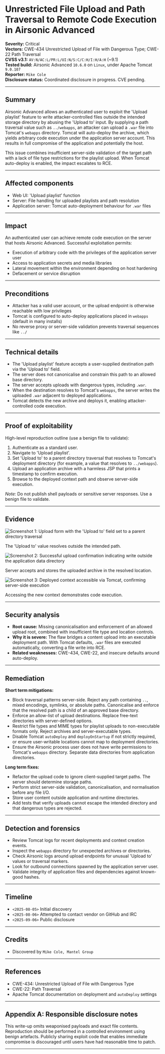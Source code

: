 # Unrestricted File Upload and Path Traversal to Remote Code Execution in Airsonic Advanced

**Severity:** Critical  
**Vectors:** CWE-434 Unrestricted Upload of File with Dangerous Type; CWE-22 Path Traversal  
**CVSS v3.1:** `AV:N/AC:L/PR:L/UI:N/S:C/C:H/I:H/A:H` (~9.1)  
**Tested build:** Airsonic Advanced `10.6.0` on `Linux`, under Apache Tomcat `9.0.107`  
**Reporter:** `Mike Cole`  
**Disclosure status:** Coordinated disclosure in progress. CVE pending.

---

## Summary

Airsonic Advanced allows an authenticated user to exploit the 'Upload playlist' feature to write attacker-controlled files outside the intended storage directory by abusing the 'Upload to' input. By supplying a path traversal value such as `../webapps`, an attacker can upload a `.war` file into Tomcat's `webapps` directory. Tomcat will auto-deploy the archive, which yields arbitrary code execution under the application server account. This results in full compromise of the application and potentially the host.

This issue combines insufficient server-side validation of the target path with a lack of file type restrictions for the playlist upload. When Tomcat auto-deploy is enabled, the impact escalates to RCE.

---

## Affected components

- Web UI: 'Upload playlist' function  
- Server: File handling for uploaded playlists and path resolution  
- Application server: Tomcat auto-deployment behaviour for `.war` files

---

## Impact

An authenticated user can achieve remote code execution on the server that hosts Airsonic Advanced. Successful exploitation permits:

- Execution of arbitrary code with the privileges of the application server user  
- Access to application secrets and media libraries  
- Lateral movement within the environment depending on host hardening  
- Defacement or service disruption

---

## Preconditions

- Attacker has a valid user account, or the upload endpoint is otherwise reachable with low privileges  
- Tomcat is configured to auto-deploy applications placed in `webapps` (default in many installs)  
- No reverse proxy or server-side validation prevents traversal sequences like `../`

---

## Technical details

- The 'Upload playlist' feature accepts a user-supplied destination path via the 'Upload to' field.  
- The server does not canonicalise and constrain this path to an allowed base directory.  
- The server accepts uploads with dangerous types, including `.war`.  
- When the destination resolves to Tomcat's `webapps`, the server writes the uploaded `.war` adjacent to deployed applications.  
- Tomcat detects the new archive and deploys it, enabling attacker-controlled code execution.

---

## Proof of exploitability

High-level reproduction outline (use a benign file to validate):

1. Authenticate as a standard user.  
2. Navigate to 'Upload playlist'.  
3. Set 'Upload to' to a parent directory traversal that resolves to Tomcat's deployment directory (for example, a value that resolves to `../webapps`).  
4. Upload an application archive with a harmless JSP that prints a timestamp to confirm execution.  
5. Browse to the deployed context path and observe server-side execution.

*Note:* Do not publish shell payloads or sensitive server responses. Use a benign file to validate.

---

## Evidence

![Screenshot 1: Upload form with the 'Upload to' field set to a parent directory traversal](./1.png)

The 'Upload to' value resolves outside the intended path.

![Screenshot 2: Successful upload confirmation indicating write outside the application data directory](./2.png)

Server accepts and stores the uploaded archive in the resolved location.

![Screenshot 3: Deployed context accessible via Tomcat, confirming server-side execution](./3.png)

Accessing the new context demonstrates code execution.

---

## Security analysis

- **Root cause:** Missing canonicalisation and enforcement of an allowed upload root, combined with insufficient file type and location controls.  
- **Why it is severe:** The flaw bridges a content upload into an executable deployment path. With Tomcat defaults, `.war` files are executed automatically, converting a file write into RCE.  
- **Related weaknesses:** CWE-434, CWE-22, and insecure defaults around auto-deploy.

---

## Remediation

**Short term mitigations:**

- Block traversal patterns server-side. Reject any path containing `..`, mixed encodings, symlinks, or absolute paths. Canonicalise and enforce that the resolved path is a child of an approved base directory.  
- Enforce an allow-list of upload destinations. Replace free-text directories with server-defined options.  
- Restrict file types and MIME types for playlist uploads to non-executable formats only. Reject archives and server-executable types.  
- Disable Tomcat `autoDeploy` and `deployOnStartup` if not strictly required, or ensure user-writable locations cannot map to deployment directories.  
- Ensure the Airsonic process user does not have write permissions to Tomcat's `webapps` directory. Separate data directories from application directories.

**Long term fixes:**

- Refactor the upload code to ignore client-supplied target paths. The server should determine storage paths.  
- Perform strict server-side validation, canonicalisation, and normalisation before any file I/O.  
- Store user content outside application and runtime directories.  
- Add tests that verify uploads cannot escape the intended directory and that dangerous types are rejected.

---

## Detection and forensics

- Review Tomcat logs for recent deployments and context creation events.  
- Inspect the `webapps` directory for unexpected archives or directories.  
- Check Airsonic logs around upload endpoints for unusual 'Upload to' values or traversal markers.  
- Look for outbound connections spawned by the application server user.  
- Validate integrity of application files and dependencies against known-good hashes.

---

## Timeline

- `<2025-08-05>` Initial discovery  
- `<2025-08-06>` Attempted to contact vendor on GitHub and IRC
- `<2025-09-06>` Public disclosure

---

## Credits

- Discovered by `Mike Cole, Mantel Group`

---

## References

- CWE-434: Unrestricted Upload of File with Dangerous Type  
- CWE-22: Path Traversal  
- Apache Tomcat documentation on deployment and `autoDeploy` settings

---

## Appendix A: Responsible disclosure notes

This write-up omits weaponised payloads and exact file contents. Reproduction should be performed in a controlled environment using benign artefacts. Publicly sharing exploit code that enables immediate compromise is discouraged until users have had reasonable time to patch.

---
